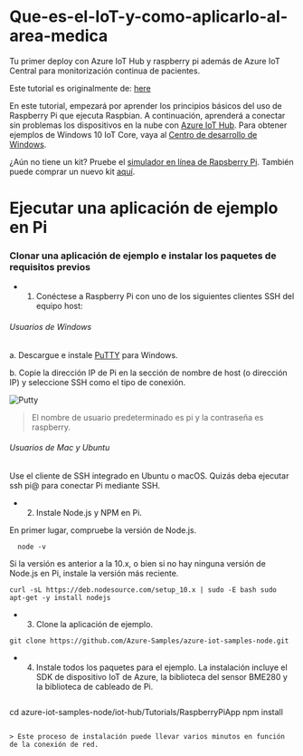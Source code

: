 # Que-es-el-IoT-y-como-aplicarlo-al-area-medica
Tu primer deploy con Azure IoT Hub y raspberry pi además de Azure IoT Central para monitorización continua de pacientes.

Este tutorial es originalmente de: [here](https://docs.microsoft.com/en-us/azure/iot-hub/iot-hub-raspberry-pi-kit-node-get-started)

En este tutorial, empezará por aprender los principios básicos del uso de Raspberry Pi que ejecuta Raspbian. A continuación, aprenderá a conectar sin problemas los dispositivos en la nube con [Azure IoT Hub](https://docs.microsoft.com/es-mx/azure/iot-hub/about-iot-hub). Para obtener ejemplos de Windows 10 IoT Core, vaya al [Centro de desarrollo de Windows](https://www.windowsondevices.com/).

¿Aún no tiene un kit? Pruebe el [simulador en línea de Rapsberry Pi](https://docs.microsoft.com/es-mx/azure/iot-hub/iot-hub-raspberry-pi-web-simulator-get-started). También puede comprar un nuevo kit [aquí](https://azure.microsoft.com/develop/iot/starter-kits).

# Ejecutar una aplicación de ejemplo en Pi

### Clonar una aplicación de ejemplo e instalar los paquetes de requisitos previos

* 1. Conéctese a Raspberry Pi con uno de los siguientes clientes SSH del equipo host:

###### Usuarios de Windows

a. Descargue e instale [PuTTY](https://www.putty.org/) para Windows.

b. Copie la dirección IP de Pi en la sección de nombre de host (o dirección IP) y seleccione SSH como el tipo de conexión.

![Putty](https://docs.microsoft.com/es-mx/azure/iot-hub/media/iot-hub-raspberry-pi-kit-node-get-started/7-putty-windows.png)

> El nombre de usuario predeterminado es pi y la contraseña es raspberry.

###### Usuarios de Mac y Ubuntu

Use el cliente de SSH integrado en Ubuntu o macOS. Quizás deba ejecutar ssh pi@<ip address of pi> para conectar Pi mediante SSH.

  * 2. Instale Node.js y NPM en Pi.
  
  En primer lugar, compruebe la versión de Node.js.

```
  node -v
```
Si la versión es anterior a la 10.x, o bien si no hay ninguna versión de Node.js en Pi, instale la versión más reciente.
 
 ```
 curl -sL https://deb.nodesource.com/setup_10.x | sudo -E bash sudo apt-get -y install nodejs
 ```

 * 3. Clone la aplicación de ejemplo.
 
 ```
 git clone https://github.com/Azure-Samples/azure-iot-samples-node.git
  ```
 
 * 4. Instale todos los paquetes para el ejemplo. La instalación incluye el SDK de dispositivo IoT de Azure, la biblioteca del sensor BME280 y la biblioteca de cableado de Pi.
 
   ```
 cd azure-iot-samples-node/iot-hub/Tutorials/RaspberryPiApp npm install
   ```
 
 > Este proceso de instalación puede llevar varios minutos en función de la conexión de red.
